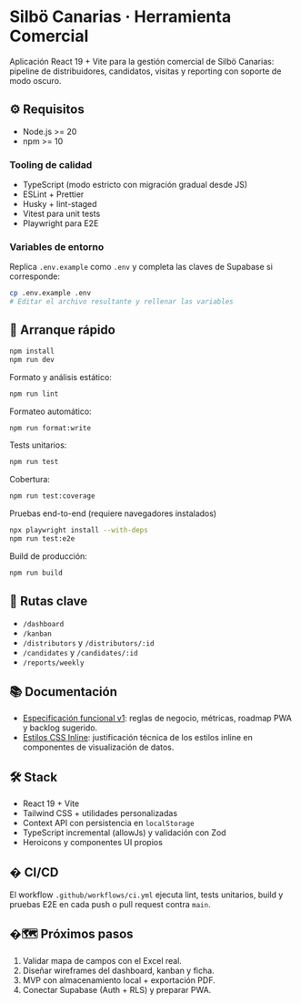 # Silbö Canarias · Herramienta Comercial

Aplicación React 19 + Vite para la gestión comercial de Silbö Canarias: pipeline de distribuidores, candidatos, visitas y reporting con soporte de modo oscuro.

## ⚙️ Requisitos

- Node.js >= 20
- npm >= 10

### Tooling de calidad

- TypeScript (modo estricto con migración gradual desde JS)
- ESLint + Prettier
- Husky + lint-staged
- Vitest para unit tests
- Playwright para E2E

### Variables de entorno

Replica `.env.example` como `.env` y completa las claves de Supabase si corresponde:

```bash
cp .env.example .env
# Editar el archivo resultante y rellenar las variables
```

## 🚀 Arranque rápido

```bash
npm install
npm run dev
```

Formato y análisis estático:

```bash
npm run lint
```

Formateo automático:

```bash
npm run format:write
```

Tests unitarios:

```bash
npm run test
```

Cobertura:

```bash
npm run test:coverage
```

Pruebas end-to-end (requiere navegadores instalados)

```bash
npx playwright install --with-deps
npm run test:e2e
```

Build de producción:

```bash
npm run build
```

## 🧭 Rutas clave

- `/dashboard`
- `/kanban`
- `/distributors` y `/distributors/:id`
- `/candidates` y `/candidates/:id`
- `/reports/weekly`

## 📚 Documentación

- [Especificación funcional v1](./docs/especificacion-v1.md): reglas de negocio, métricas, roadmap PWA y backlog sugerido.
- [Estilos CSS Inline](./docs/CSS_INLINE_STYLES.md): justificación técnica de los estilos inline en componentes de visualización de datos.

## 🛠️ Stack

- React 19 + Vite
- Tailwind CSS + utilidades personalizadas
- Context API con persistencia en `localStorage`
- TypeScript incremental (allowJs) y validación con Zod
- Heroicons y componentes UI propios

## � CI/CD

El workflow `.github/workflows/ci.yml` ejecuta lint, tests unitarios, build y pruebas E2E en cada push o pull request contra `main`.

## �🗺️ Próximos pasos

1. Validar mapa de campos con el Excel real.
2. Diseñar wireframes del dashboard, kanban y ficha.
3. MVP con almacenamiento local + exportación PDF.
4. Conectar Supabase (Auth + RLS) y preparar PWA.
